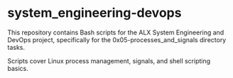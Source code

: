 # system_engineering-devops

This repository contains Bash scripts for the ALX System Engineering and DevOps project, specifically for the 0x05-processes_and_signals directory tasks.

Scripts cover Linux process management, signals, and shell scripting basics.
